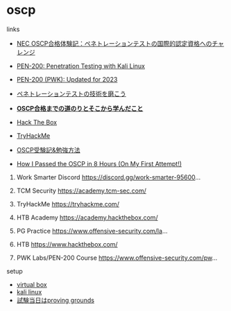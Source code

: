 # oscp

links
- [NEC OSCP合格体験記：ペネトレーションテストの国際的認定資格へのチャレンジ](https://jpn.nec.com/cybersecurity/blog/230804/index.html)
- [PEN-200: Penetration
Testing with Kali Linux](https://www.offsec.com/courses/pen-200/)
- [PEN-200 (PWK): Updated for 2023](https://www.offsec.com/offsec/pen-200-2023/)
- [ペネトレーションテストの技術を磨こう](https://techplay.jp/event/859951)
- **[OSCP合格までの道のりとそこから学んだこと](https://blog.s-tajima.work/post/2021/oscp-journey-and-things-i-learned/)**
- [Hack The Box](https://www.hackthebox.com/)
- [TryHackMe](https://tryhackme.com/)
- [OSCP受験記&勉強方法](https://bankingmalware.hatenablog.com/entry/2020/09/27/154602)

- [How I Passed the OSCP in 8 Hours (On My First Attempt!)](https://www.youtube.com/watch?v=trCZB7tRTNk)
1. Work Smarter Discord
https://discord.gg/work-smarter-95600...

2. TCM Security
https://academy.tcm-sec.com/

3. TryHackMe
https://tryhackme.com/

4. HTB Academy
https://academy.hackthebox.com/

5. PG Practice
https://www.offensive-security.com/la...

6. HTB 
https://www.hackthebox.com/

7. PWK Labs/PEN-200 Course
https://www.offensive-security.com/pw...

setup
- [virtual box](https://www.oracle.com/jp/virtualization/technologies/vm/downloads/virtualbox-downloads.html)
- [kali linux](https://www.kali.org/get-kali/#kali-virtual-machines)
- [試験当日はproving grounds](https://portal.offsec.com/sign-up/pg)

